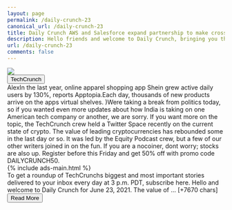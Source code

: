 ```yaml
---
layout: page
permalink: /daily-crunch-23
canonical_url: /daily-crunch-23
title: Daily Crunch AWS and Salesforce expand partnership to make cross-platform integrations easier
description: Hello friends and welcome to Daily Crunch, bringing you the most important startup, tech and venture capital news in a single package.
url: /daily-crunch-23
comments: false
---
```


<div class="row">
<div class="col-12">
<img src="https://techcrunch.com/wp-content/uploads/2021/06/GettyImages-1294874384.jpg?w=711">
</div>
</div>
<div class="row">
<div class="col-12 mt-2">
<button type="button" class="btn btn-outline-info">TechCrunch</button>
</div>
</div>
<div class="row">
<div class="col-12">
<div> AlexIn the last year, online apparel shopping app Shein grew active daily users by 130%, reports Apptopia.Each day, thousands of new products arrive on the apps virtual shelves. )Were taking a break from politics today, so if you wanted even more updates about how India is taking on one American tech company or another, we are sorry. If you want more on the topic, the TechCrunch crew held a Twitter Space recently on the current state of crypto. The value of leading cryptocurrencies has rebounded some in the last day or so. It was led by the Equity Podcast crew, but a few of our other writers joined in on the fun. If you are a nocoiner, dont worry; stocks are also up. Register before this Friday and get 50% off with promo code DAILYCRUNCH50.</div>
</div>
</div>
<div class="row">
<div class="col-12">


<div class="row">
  {% include ads-main.html %}
</div>

<div>To get a roundup of TechCrunchs biggest and most important stories delivered to your inbox every day at 3 p.m. PDT, subscribe here.
Hello and welcome to Daily Crunch for June 23, 2021. The value of … [+7670 chars]</div>
</div>
</div>
<div class="row">
<div class="col-12 text-center">
<a href="http://techcrunch.com/2021/06/23/daily-crunch-23/">
<button type="button" class="btn btn-info">Read More</button>
</a>
</div>
</div>
